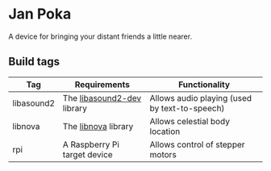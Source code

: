# Jan Poka

A device for bringing your distant friends a little nearer.



## Build tags

| Tag | Requirements | Functionality |
| --- | --- | --- |
| libasound2 | The [libasound2-dev](https://packages.debian.org/sid/libasound2-dev) library | Allows audio playing (used by text-to-speech) |
| libnova | The [libnova](http://libnova.sourceforge.net/) library | Allows celestial body location |
| rpi | A Raspberry Pi target device | Allows control of stepper motors |
